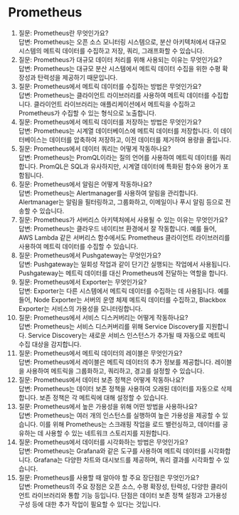 # Prometheus

1. 질문: Prometheus란 무엇인가요?  
답변: Prometheus는 오픈 소스 모니터링 시스템으로, 분산 아키텍처에서 대규모 시스템의 메트릭 데이터를 수집하고 저장, 쿼리, 그래프화할 수 있습니다.
2. 질문: Prometheus가 대규모 데이터 처리를 위해 사용되는 이유는 무엇인가요?  
답변: Prometheus는 대규모 분산 시스템에서 메트릭 데이터 수집을 위한 수평 확장성과 탄력성을 제공하기 때문입니다.
3. 질문: Prometheus에서 메트릭 데이터를 수집하는 방법은 무엇인가요?  
답변: Prometheus는 클라이언트 라이브러리를 사용하여 메트릭 데이터를 수집합니다. 클라이언트 라이브러리는 애플리케이션에서 메트릭을 수집하고 Prometheus가 수집할 수 있는 형식으로 노출합니다.
4. 질문: Prometheus에서 메트릭 데이터를 저장하는 방법은 무엇인가요?  
답변: Prometheus는 시계열 데이터베이스에 메트릭 데이터를 저장합니다. 이 데이터베이스는 데이터를 압축하여 저장하고, 이전 데이터를 제거하여 용량을 줄입니다.
5. 질문: Prometheus에서 데이터 쿼리는 어떻게 작동하나요?  
답변: Prometheus는 PromQL이라는 질의 언어를 사용하여 메트릭 데이터를 쿼리합니다. PromQL은 SQL과 유사하지만, 시계열 데이터에 특화된 함수와 용어가 포함됩니다.
6. 질문: Prometheus에서 알림은 어떻게 작동하나요?  
답변: Prometheus는 Alertmanager를 사용하여 알림을 관리합니다. Alertmanager는 알림을 필터링하고, 그룹화하고, 이메일이나 푸시 알림 등으로 전송할 수 있습니다.
7. 질문: Prometheus가 서버리스 아키텍처에서 사용될 수 있는 이유는 무엇인가요?  
답변: Prometheus는 클라우드 네이티브 환경에서 잘 작동합니다. 예를 들어, AWS Lambda 같은 서버리스 함수에서도 Prometheus 클라이언트 라이브러리를 사용하여 메트릭 데이터를 수집할 수 있습니다.
8. 질문: Prometheus에서 Pushgateway는 무엇인가요?  
답변: Pushgateway는 일회성 작업과 같이 단기간 실행되는 작업에서 사용됩니다. Pushgateway는 메트릭 데이터를 대신 Prometheus에 전달하는 역할을 합니다.
9. 질문: Prometheus에서 Exporter는 무엇인가요?  
답변: Exporter는 다른 시스템에서 메트릭 데이터를 수집하는 데 사용됩니다. 예를 들어, Node Exporter는 서버의 운영 체제 메트릭 데이터를 수집하고, Blackbox Exporter는 서비스의 가용성을 모니터링합니다.
10. 질문: Prometheus에서 서비스 디스커버리는 어떻게 작동하나요?  
답변: Prometheus는 서비스 디스커버리를 위해 Service Discovery를 지원합니다. Service Discovery는 새로운 서비스 인스턴스가 추가될 때 자동으로 메트릭 수집 대상을 감지합니다.
11. 질문: Prometheus에서 메트릭 데이터의 레이블은 무엇인가요?  
답변: Prometheus에서 레이블은 메트릭 데이터의 추가 정보를 제공합니다. 레이블을 사용하여 메트릭을 그룹화하고, 쿼리하고, 경고를 설정할 수 있습니다.
12. 질문: Prometheus에서 데이터 보존 정책은 어떻게 작동하나요?  
답변: Prometheus는 데이터 보존 정책을 사용하여 오래된 데이터를 자동으로 삭제합니다. 보존 정책은 각 메트릭에 대해 설정할 수 있습니다.
13. 질문: Prometheus에서 높은 가용성을 위해 어떤 방법을 사용하나요?  
답변: Prometheus는 여러 개의 인스턴스를 실행하여 높은 가용성을 제공할 수 있습니다. 이를 위해 Prometheus는 스크래핑 작업을 로드 밸런싱하고, 데이터를 공유하는 데 사용할 수 있는 네트워크 스토리지를 지원합니다.
14. 질문: Prometheus에서 데이터를 시각화하는 방법은 무엇인가요?  
답변: Prometheus는 Grafana와 같은 도구를 사용하여 메트릭 데이터를 시각화합니다. Grafana는 다양한 차트와 대시보드를 제공하며, 쿼리 결과를 시각화할 수 있습니다.
15. 질문: Prometheus를 사용할 때 알아야 할 주요 장단점은 무엇인가요?  
답변: Prometheus의 주요 장점은 오픈 소스, 수평 확장성, 탄력성, 다양한 클라이언트 라이브러리와 통합 기능 등입니다. 단점은 데이터 보존 정책 설정과 고가용성 구성 등에 대한 추가 작업이 필요할 수 있다는 것입니다.
